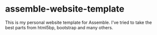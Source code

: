 assemble-website-template
=========================

This is my personal website template for Assemble. I've tried to take the best parts from html5bp, bootstrap and many others.
